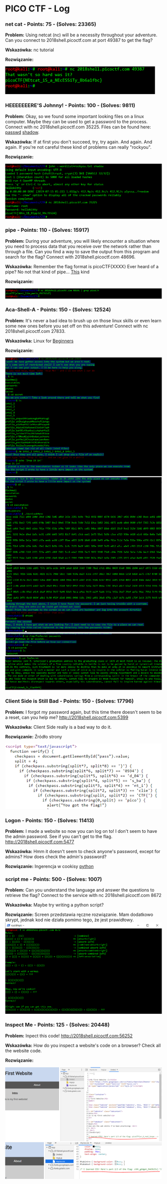 <meta charset="utf-8">

# PICO CTF - Log

### net cat - Points: 75 - (Solves: 23365)


**Problem:** Using netcat (nc) will be a necessity throughout your adventure. Can you connect to 2018shell.picoctf.com at port 49387 to get the flag?

**Wskazówka:** nc tutorial

**Rozwiązanie:**

![NC](pictures/picoctfnc1.PNG) 


### HEEEEEEERE'S Johnny! - Points: 100 - (Solves: 9811)


**Problem:** Okay, so we found some important looking files on a linux computer. Maybe they can be used to get a password to the process. Connect with nc 2018shell.picoctf.com 35225. Files can be found here: [passwd](https://2018shell.picoctf.com/static/a488bb3c175bc843e0fbce95fff920d9/passwd) [shadow](https://2018shell.picoctf.com/static/a488bb3c175bc843e0fbce95fff920d9/shadow).

**Wskazówka:** If at first you don't succeed, try, try again. And again. And again.
If you're not careful these kind of problems can really "rockyou".

**Rozwiązanie:**

![Johnny](pictures/picoctfjohn1.PNG) 


### pipe - Points: 110 - (Solves: 15917)


**Problem:** During your adventure, you will likely encounter a situation where you need to process data that you receive over the network rather than through a file. Can you find a way to save the output from this program and search for the flag? Connect with 2018shell.picoctf.com 48696.

**Wskazówka:** Remember the flag format is picoCTF{XXXX}
Ever heard of a pipe? No not that kind of pipe... [This](http://www.linfo.org/pipes.html) kind

**Rozwiązanie:**

![pipe](pictures/picoctfpipe1.PNG) 


### Aca-Shell-A - Points: 150 - (Solves: 12524)


**Problem:** It's never a bad idea to brush up on those linux skills or even learn some new ones before you set off on this adventure! Connect with nc 2018shell.picoctf.com 27833.

**Wskazówka:** Linux for [Beginners](https://maker.pro/education/basic-linux-commands-for-beginners)

**Rozwiązanie:**

![aca1](pictures/picoctfaca1.PNG) 
![aca2](pictures/picoctfaca2.PNG) 
![aca3](pictures/picoctfaca3.PNG) 
![aca4](pictures/picoctfaca4.PNG) 
![aca5](pictures/picoctfaca5.PNG) 


### Client Side is Still Bad - Points: 150 - (Solves: 17796)


**Problem:** I forgot my password again, but this time there doesn't seem to be a reset, can you help me? http://2018shell.picoctf.com:5399

**Wskazówka:** Client Side really is a bad way to do it.

**Rozwiązanie:** Źródło strony

![client](pictures/picoctfclient1.PNG) 


### Logon - Points: 150 - (Solves: 11413)


**Problem:** I made a website so now you can log on to! I don't seem to have the admin password. See if you can't get to the flag. http://2018shell.picoctf.com:5477

**Wskazówka:** Hmm it doesn't seem to check anyone's password, except for admins?
How does check the admin's password?

**Rozwiązanie:** Ingerencja w cookisy [python](/logon/run.py)


### script me - Points: 500 - (Solves: 1007)


**Problem:** Can you understand the language and answer the questions to retrieve the flag? Connect to the service with nc 2018shell.picoctf.com 8672

**Wskazówka:** Maybe try writing a python script?

**Rozwiązanie:** Screen przedstawia ręczne rozwiązanie. Mam dodatkowo skrypt, jednak kod nie działa pomimo tego, że jest prawidłowy.
![scriptme](pictures/scriptme.PNG)


### Inspect Me - Points: 125 - (Solves: 20448)


**Problem:** Inpect this code! http://2018shell.picoctf.com:56252

**Wskazówka:** How do you inspect a website's code on a browser?
Check all the website code.

**Rozwiązanie:**

![inspect1](pictures/picoctfinspect1.PNG)
![inspect1](pictures/picoctfinspect2.PNG) 
